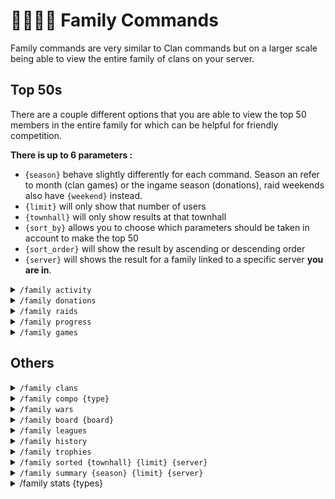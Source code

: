 # 👩‍👩‍👧‍👦 Family Commands

Family commands are very similar to Clan commands but on a larger scale being able to view the entire family of clans on your server.

## Top 50s

There are a couple different options that you are able to view the top 50 members in the entire family for which can be helpful for friendly competition.

**There is up to 6 parameters :**&#x20;

* {`season}`  behave slightly differently for each command. Season an refer to month (clan games) or the ingame season (donations), raid weekends also have `{weekend}` instead.
* `{limit}` will only show that number of users
* `{townhall}` will only show results at that townhall
* `{sort_by}` allows you to choose which parameters should be taken in account to make the top 50
* `{sort_order}` will show the result by ascending or descending order
* `{server}` will shows the result for a family linked to a specific server **you are in**.

<details>

<summary><code>/family activity</code></summary>

Show top 50 active members of the family with a graph showing total activity by clan.

![](<../.gitbook/assets/image (43).png>)

</details>

<details>

<summary><code>/family donations</code></summary>

![](<../.gitbook/assets/image (44).png>)

</details>

<details>

<summary><code>/family raids</code></summary>

Shows current status of the capital raids in each clan where raids are currently opened.

![](<../.gitbook/assets/image (48).png>)

</details>

<details>

<summary><code>/family progress</code> </summary>

Available for Heroes & Pets, but also for Troops, Spells & Sieges.\
It will show the number of level upgraded for a season by members but also in total.

* Heroes & Pets

![](<../.gitbook/assets/image (49).png>)

* Troops, Spells & Sieges

![](<../.gitbook/assets/image (50).png>)

</details>

<details>

<summary><code>/family games</code></summary>

Show the number of clan games points done by members of a family during a given season.![](<../.gitbook/assets/image (53).png>)

</details>

## Others

<details>

<summary><code>/family clans</code></summary>

This will show a general members count for all clans in the server. You can choose betwen several parameters to decide what will be shown in the board :&#x20;

![](<../.gitbook/assets/image (52).png>)

* With no parameters, it will shows "Overview" by default :&#x20;

![](<../.gitbook/assets/image (51).png>)

</details>

<details>

<summary><code>/family compo {type}</code></summary>

Will show TH break down within a family. Hitrate also gives a breakdown of the percentage of attacks that score 0, 1, 2 and 3 stars against their own townhall level. Below shows the different `{types}`.

* Totals\
  ![](<../.gitbook/assets/Screenshot 2023-09-12 at 21.29.06.png>)
* Hitrate\
  ![](<../.gitbook/assets/Screenshot 2023-09-12 at 21.28.34.png>)

</details>

<details>

<summary><code>/family wars</code></summary>

Will display all current and ongoing wars with a brief overview

![](<../.gitbook/assets/Screenshot 2023-09-12 at 21.32.30.png>)

</details>

<details>

<summary><code>/family board {board}</code></summary>

Clan boards are a great way to overview family members in a variety of ways, these can be refreshed with the refresh button. Each board `{board}` is shown below

* Activity\
  ![](../.gitbook/assets/peak\_dynasty\_activitydonation\_board.png)
* Legends\
  ![](../.gitbook/assets/peak\_dynasty\_legend\_board.png)
* Trophy\
  ![](../.gitbook/assets/peak\_dynasty\_trophy\_board.png)

</details>

<details>

<summary><code>/family leagues</code></summary>

This can show you what league every clan is in, you can toggle between CWL leagues and clan capital using buttons\
![](<../.gitbook/assets/Screenshot 2023-09-12 at 22.00.52.png>)![](<../.gitbook/assets/Screenshot 2023-09-12 at 22.01.04.png>)

</details>

<details>

<summary><code>/family history</code></summary>

This command is quite useful for looking at if any clans are losing alot of players. Keep in mind that it logs every leave and every join, it doesnt take into account if someone leaves and joins\
\
![](<../.gitbook/assets/Screenshot 2023-10-02 at 18.36.39.png>)

</details>

<details>

<summary><code>/family trophies</code></summary>

A way to view total trophies in either main, builder or clan capital\
![](<../.gitbook/assets/Screenshot 2023-10-02 at 18.41.43.png>)

</details>

<details>

<summary><code>/family sorted {townhall} {limit} {server}</code></summary>

Show members of a clans family sorted by a specific attribute. There is too many so I'll let you discover it in your server directly !

![](<../.gitbook/assets/image (42).png>)

Example for members sorted by attacks won :&#x20;

![](<../.gitbook/assets/image (41).png>)

</details>

<details>

<summary><code>/family summary {season} {limit} {server}</code></summary>

Shows a leaderboard of the family best players for loot, activity, trophies, donations, raids and war stars.

![](<../.gitbook/assets/image (56).png>)![](<../.gitbook/assets/image (57).png>)

</details>

<details>

<summary>/family stats {types}</summary>

This command is under construction for now but shoud be able to give statistics of a family members for donations, activity, trophies, versus trophies & capital trophies.

![](<../.gitbook/assets/image (58).png>)

</details>
